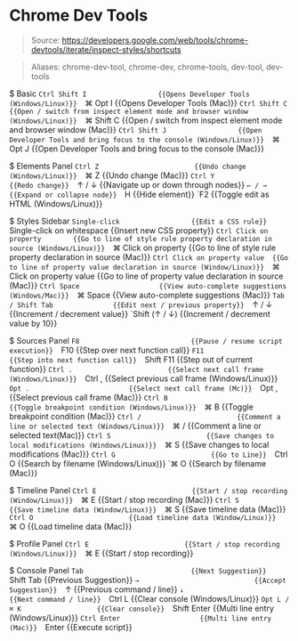 # Chrome Dev Tools

> Source: https://developers.google.com/web/tools/chrome-devtools/iterate/inspect-styles/shortcuts

> Aliases: chrome-dev-tool, chrome-dev, chrome-tools, dev-tool, dev-tools

$ Basic
    `Ctrl Shift I                  {{Opens Developer Tools (Windows/Linux)}} 
    `⌘ Opt I                       {{Opens Developer Tools (Mac)}} 
    `Ctrl Shift C                  {{Open / switch from inspect element mode and browser window (Windows/Linux)}} 
    `⌘ Shift C                     {{Open / switch from inspect element mode and browser window (Mac)}} 
    `Ctrl Shift J                  {{Open Developer Tools and bring focus to the console (Windows/Linux)}} 
    `⌘ Opt J                       {{Open Developer Tools and bring focus to the console (Mac)}} 

$ Elements Panel
    `Ctrl Z                        {{Undo change (Windows/Linux)}} 
    `⌘ Z                           {{Undo change (Mac)}} 
    `Ctrl Y                        {{Redo change}} 
    `↑ / ↓                         {{Navigate up or down through nodes}} 
    `← / →                         {{Expand or collapse node}} 
    `H                             {{Hide element}} 
    `F2                            {{Toggle edit as HTML (Windows/Linux)}} 

$ Styles Sidebar
    `Single-click                  {{Edit a CSS rule}} 
    `Single-click on whitespace    {{Insert new CSS property}} 
    `Ctrl Click on property        {{Go to line of style rule property declaration in source (Windows/Linux)}} 
    `⌘ Click on property           {{Go to line of style rule property declaration in source (Mac)}} 
    `Ctrl Click on property value  {{Go to line of property value declaration in source (Window/Linux)}} 
    `⌘ Click on property value     {{Go to line of property value declaration in source (Mac)}} 
    `Ctrl Space                    {{View auto-complete suggestions (Windows/Mac)}} 
    `⌘ Space                       {{View auto-complete suggestions (Mac)}} 
    `Tab / Shift Tab               {{Edit next / previous property}} 
    `↑ / ↓                         {{Increment / decrement value}} 
    `Shift (↑ / ↓)                 {{Increment / decrement value by 10}} 

$ Sources Panel
    `F8                            {{Pause / resume script execution}} 
    `F10                           {{Step over next function call}} 
    `F11                           {{Step into next function call}} 
    `Shift F11                     {{Step out of current function}} 
    `Ctrl .                        {{Select next call frame (Windows/Linux)}} 
    `Ctrl ,                        {{Select previous call frame (Windows/Linux)}} 
    `Opt .                         {{Select next call frame (Mc)}} 
    `Opt ,                         {{Select previous call frame (Mac)}} 
    `Ctrl B                        {{Toggle breakpoint condition (Windows/Linux)}} 
    `⌘ B                           {{Toggle breakpoint condition (Mac)}} 
    `Ctrl /                        {{Comment a line or selected text (Windows/Linux)}} 
    `⌘ /                           {{Comment a line or selected text(Mac)}} 
    `Ctrl S                        {{Save changes to local modifications (Windows/Linux)}} 
    `⌘ S                           {{Save changes to local modifications (Mac)}} 
    `Ctrl G                        {{Go to Line}} 
    `Ctrl O                        {{Search by filename (Windows/Linux)}} 
    `⌘ O                           {{Search by filename (Mac)}} 

$ Timeline Panel
    `Ctrl E                        {{Start / stop recording (Window/Linux)}} 
    `⌘ E                           {{Start / stop recording (Mac)}} 
    `Ctrl S                        {{Save timeline data (Window/Linux)}} 
    `⌘ S                           {{Save timeline data (Mac)}} 
    `Ctrl O                        {{Load timeline data (Window/Linux)}} 
    `⌘ O                           {{Load timeline data (Mac)}} 

$ Profile Panel
    `Ctrl E                        {{Start / stop recording (Windows/Linux)}} 
    `⌘ E                           {{Start / stop recording}} 

$ Console Panel
    `Tab                           {{Next Suggestion}} 
    `Shift Tab                     {{Previous Suggestion}} 
    `→                             {{Accept Suggestion}} 
    `↑                             {{Previous command / line}} 
    `↓                             {{Next command / line}} 
    `Ctrl L                        {{Clear console (Windows/Linux)}} 
    `Opt L / ⌘ K                   {{Clear console}} 
    `Shift Enter                   {{Multi line entry (Windows/Linux)}} 
    `Ctrl Enter                    {{Multi line entry (Mac)}} 
    `Enter                         {{Execute script}} 

